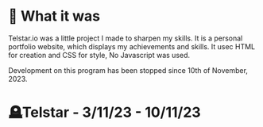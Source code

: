 # 🔗 What it was
Telstar.io was a little project I made to sharpen my skills. It is a personal portfolio website, which displays my achievements and skills. It usec HTML for creation and CSS for style, No Javascript was used.

Development on this program has been stopped since 10th of November, 2023. 

# 🪦Telstar - 3/11/23 - 10/11/23
